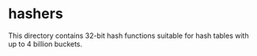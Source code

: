 # hashers
This directory contains 32-bit hash functions suitable for hash tables with up to 4 billion buckets.
